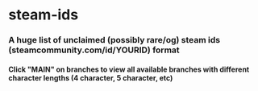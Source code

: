 # steam-ids
<h3>A huge list of unclaimed (possibly rare/og) steam ids (steamcommunity.com/id/YOURID) format</h3>
<h4>Click "MAIN" on branches to view all available branches with different character lengths (4 character, 5 character, etc)</h4>

